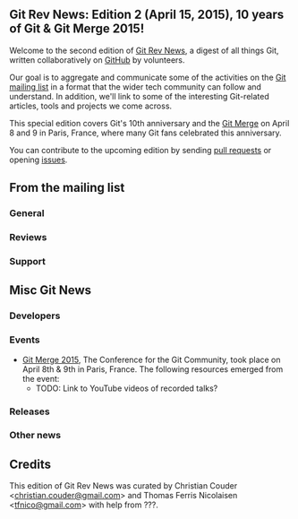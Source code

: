 
## Git Rev News: Edition 2 (April 15, 2015), 10 years of Git & Git Merge 2015!

Welcome to the second edition of [Git Rev News](http://git.github.io/rev_news/rev_news.html),
a digest of all things Git, written collaboratively
on [GitHub](https://github.com/git/git.github.io) by volunteers.

Our goal is to aggregate and communicate
some of the activities on the [Git mailing list](mailto:git@vger.kernel.org)
in a format that the wider tech community can follow
and understand. In addition, we'll link to some of the interesting Git-related
articles, tools and projects we come across.

This special edition covers Git's 10th anniversary and
the [Git Merge](git-merge.com) on April 8 and 9 in Paris, France,
where many Git fans celebrated this anniversary. 

You can contribute to the upcoming edition by sending [pull
requests](https://github.com/git/git.github.io/pulls) or opening
[issues](https://github.com/git/git.github.io/issues).

## From the mailing list

### General

### Reviews

### Support

## Misc Git News

### Developers

### Events

* [Git Merge 2015](http://git-merge.com/), The Conference for the Git
Community, took place on April 8th & 9th in Paris, France. The following
resources emerged from the event:
  * TODO: Link to YouTube videos of recorded talks?

### Releases


### Other news


## Credits

This edition of Git Rev News was curated by Christian Couder &lt;<christian.couder@gmail.com>&gt; and Thomas Ferris Nicolaisen &lt;<tfnico@gmail.com>&gt; with help from ???.
